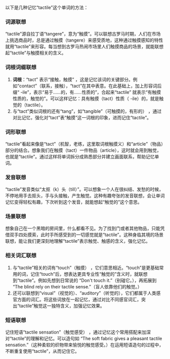 以下是几种记忆“tactile”这个单词的方法：

### 词源联想
“tactile”源自拉丁语“tangere”，意为“触摸”。可以联想古罗马时期，人们在市场上挑选商品时，总是通过触摸（tangere）来感受质地，这种通过触摸感知的特性就用“tactile”来形容。每当想到古罗马热闹市场里人们触摸商品的场景，就能联想起“tactile”与触摸相关的含义。

### 词根词缀联想
1. **词根**：“tact” 表示“接触，触摸” ，这是记忆该词的关键部分。例如“contact”（联系，接触），“tact”在其中表意。在此基础上，加上形容词后缀“ -ile”，表示“易于……的，有……性质的”，合起来“tactile” 就表示“有触摸性质的，触觉的”。可以这样记忆：具有触摸（tact）性质（ -ile）的，就是触觉的（tactile）。
2. 与“tact”类似词根的还有“tang”，如“tangible”（可触摸的，有形的） ，通过对比记忆，强化对“tact”表“触摸”这一词根的印象，进而记住“tactile”。

### 词形联想
“tactile”看起来像是“tact”（机智，老练，这里取词根触摸义）和“article”（物品）部分的结合。想象我们在触摸（tact）一件物品（article），这时就会用到触觉，也就是“tactile”。通过这样将单词拆分成熟悉部分并建立画面联系，帮助记忆单词。

### 发音联想
“tactile”发音类似“太抠（k）头（till）”。可以想象一个人在很纠结、发愁的时候，不停地用手去抠头，手与头接触，产生触觉。这种有趣夸张的发音联想，会让单词记忆变得轻松有趣，下次听到这个发音，就能想起“触觉的”这个意思。

### 场景联想
想象自己在一个黑暗的房间里，什么都看不见。为了找到门或者其他物品，只能凭借双手四处摸索，此时手所感受到的一切感觉就是“tactile”。这种身临其境的场景联想，能让我们更深刻地理解“tactile”表示触觉、触感的含义，强化记忆。

### 相关词汇联想
1. 与“tactile”相关的词有“touch”（触摸） ，它们意思相近。“touch”是更基础常用的词，记住“touch”后，想表达更具专业性“触觉的”含义时，就联想到“tactile”。例如先想到日常说的 “Don't touch it.”（别碰它。），再拓展到 “The blind rely on their tactile sense.”（盲人依靠他们的触觉。）
2. 还可以联想到“visual”（视觉的）、“auditory”（听觉的），它们都属于人类感官方面的词汇。将这些词放在一起记忆，通过对比不同感官词汇，突出“tactile”触觉这一独特含义，加强记忆效果。

### 短语联想
记住短语“tactile sensation”（触觉感受） ，通过记忆这个常用搭配来加深对“tactile”的理解和记忆。可以造句如 “The soft fabric gives a pleasant tactile sensation.”（这种柔软的织物带来愉悦的触觉感受。）在运用短语造句的过程中，不断重复使用“tactile”，从而记住它。 
